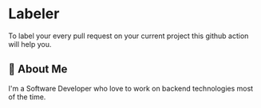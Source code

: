 # Labeler

To label your every pull request on your current project this github action will help you.



## 🚀 About Me
I'm a Software Developer who love to work on backend technologies most of the time.

